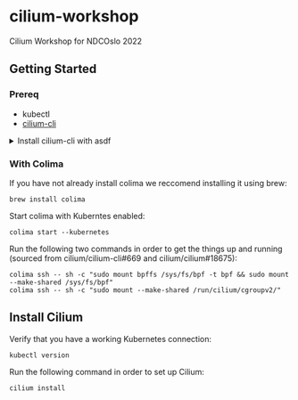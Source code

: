 # cilium-workshop

Cilium Workshop for NDCOslo 2022

## Getting Started

### Prereq

* kubectl
* [cilium-cli](https://github.com/cilium/cilium-cli/releases)

<details>
  <summary>Install cilium-cli with asdf</summary>

  ```
  brew install asdf

  asdf plugin add cilium-cli
  asdf install cilium-cli latest
  asdf global cilium-cli latest
  ```
</details>

### With Colima

If you have not already install colima we reccomend installing it using brew:

```
brew install colima
```

Start colima with Kuberntes enabled:

```
colima start --kubernetes
```

Run the following two commands in order to get the things up and running (sourced from cilium/cilium-cli#669 and cilium/cilium#18675):

```
colima ssh -- sh -c "sudo mount bpffs /sys/fs/bpf -t bpf && sudo mount --make-shared /sys/fs/bpf"
colima ssh -- sh -c "sudo mount --make-shared /run/cilium/cgroupv2/"
```

## Install Cilium

Verify that you have a working Kubernetes connection:

```
kubectl version
```

Run the following command in order to set up Cilium:


```
cilium install
```
